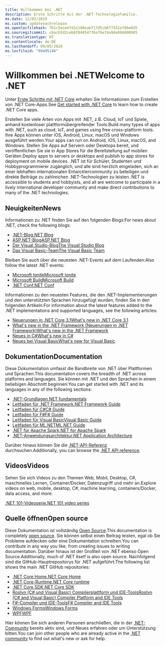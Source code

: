 ```yaml
---
title: Willkommen bei .NET
description: Erste Schritte mit der .NET-Technologiefamilie.
ms.date: 12/03/2019
ms.custom: updateeachrelease
ms.openlocfilehash: 7b1c5eceefd1e108eabf17d5cb6f7552af00e0d5
ms.sourcegitcommit: cbacb5d2cebbf044547f6af6e74a9de866800985
ms.translationtype: HT
ms.contentlocale: de-DE
ms.lasthandoff: 09/05/2020
ms.locfileid: "89495146"
---
```

# <a name="welcome-to-net"></a><span data-ttu-id="6e72b-103">Willkommen bei .NET</span><span class="sxs-lookup"><span data-stu-id="6e72b-103">Welcome to .NET</span></span>

<span data-ttu-id="6e72b-104">Unter [Erste Schritte mit .NET Core](core/get-started.md) erhalten Sie Informationen zum Erstellen von .NET Core-Apps.</span><span class="sxs-lookup"><span data-stu-id="6e72b-104">See [Get started with .NET Core](core/get-started.md) to learn how to create .NET Core apps.</span></span>

<span data-ttu-id="6e72b-105">Erstellen Sie viele Arten von Apps mit .NET, z.B. Cloud, IoT und Spiele, anhand kostenloser plattformübergreifender Tools.</span><span class="sxs-lookup"><span data-stu-id="6e72b-105">Build many types of apps with .NET, such as cloud, IoT, and games using free cross-platform tools.</span></span> <span data-ttu-id="6e72b-106">Ihre Apps können unter iOS, Android, Linux, macOS und Windows ausgeführt werden.</span><span class="sxs-lookup"><span data-stu-id="6e72b-106">Your apps can run on Android, iOS, Linux, macOS, and Windows.</span></span> <span data-ttu-id="6e72b-107">Stellen Sie Apps auf Servern oder Desktops bereit, und veröffentlichen Sie sie in App Stores für die Bereitstellung auf mobilen Geräten.</span><span class="sxs-lookup"><span data-stu-id="6e72b-107">Deploy apps to servers or desktops and publish to app stores for deployment on mobile devices.</span></span> <span data-ttu-id="6e72b-108">.NET ist für Schüler, Studenten und Hobbyprogrammierer zugänglich, und alle sind herzlich eingeladen, sich an einer lebhaften internationalen Entwicklercommunity zu beteiligen und direkte Beiträge zu zahlreichen .NET-Technologien zu leisten.</span><span class="sxs-lookup"><span data-stu-id="6e72b-108">.NET is accessible to students and hobbyists, and all are welcome to participate in a lively international developer community and make direct contributions to many of the .NET technologies.</span></span>

## <a name="news"></a><span data-ttu-id="6e72b-109">Neuigkeiten</span><span class="sxs-lookup"><span data-stu-id="6e72b-109">News</span></span>

<span data-ttu-id="6e72b-110">Informationen zu .NET finden Sie auf den folgenden Blogs:</span><span class="sxs-lookup"><span data-stu-id="6e72b-110">For news about .NET, check the following blogs:</span></span>

- [<span data-ttu-id="6e72b-111">.NET-Blog</span><span class="sxs-lookup"><span data-stu-id="6e72b-111">.NET Blog</span></span>](https://devblogs.microsoft.com/dotnet/)
- [<span data-ttu-id="6e72b-112">ASP.NET-Blog</span><span class="sxs-lookup"><span data-stu-id="6e72b-112">ASP.NET Blog</span></span>](https://devblogs.microsoft.com/aspnet/)
- [<span data-ttu-id="6e72b-113">Der Visual Studio-Blog</span><span class="sxs-lookup"><span data-stu-id="6e72b-113">The Visual Studio Blog</span></span>](https://devblogs.microsoft.com/visualstudio/)
- [<span data-ttu-id="6e72b-114">Das Visual Basic-Team</span><span class="sxs-lookup"><span data-stu-id="6e72b-114">The Visual Basic Team</span></span>](https://devblogs.microsoft.com/vbteam/)

<span data-ttu-id="6e72b-115">Bleiben Sie auch über die neuesten .NET-Events auf dem Laufenden:</span><span class="sxs-lookup"><span data-stu-id="6e72b-115">Also follow the latest .NET events:</span></span>

- [<span data-ttu-id="6e72b-116">Microsoft Ignite</span><span class="sxs-lookup"><span data-stu-id="6e72b-116">Microsoft Ignite</span></span>](https://www.microsoft.com/ignite)
- [<span data-ttu-id="6e72b-117">Microsoft Build</span><span class="sxs-lookup"><span data-stu-id="6e72b-117">Microsoft Build</span></span>](https://www.microsoft.com/build)
- [<span data-ttu-id="6e72b-118">.NET Conf</span><span class="sxs-lookup"><span data-stu-id="6e72b-118">.NET Conf</span></span>](https://www.dotnetconf.net/)

<span data-ttu-id="6e72b-119">Informationen zu den neuesten Features, die den .NET-Implementierungen und den unterstützten Sprachen hinzugefügt wurden, finden Sie in den folgenden Artikeln:</span><span class="sxs-lookup"><span data-stu-id="6e72b-119">For information about the latest features added to the .NET implementations and supported languages, see the following articles:</span></span>

- [<span data-ttu-id="6e72b-120">Neuerungen in .NET Core 3.1</span><span class="sxs-lookup"><span data-stu-id="6e72b-120">What's new in .NET Core 3.1</span></span>](core/whats-new/dotnet-core-3-1.md)
- [<span data-ttu-id="6e72b-121">What's new in the .NET Framework (Neuerungen in .NET Framework)</span><span class="sxs-lookup"><span data-stu-id="6e72b-121">What's new in the .NET Framework</span></span>](framework/whats-new/index.md)
- [<span data-ttu-id="6e72b-122">Neues in C#</span><span class="sxs-lookup"><span data-stu-id="6e72b-122">What's new in C#</span></span>](csharp/whats-new/index.md)
- [<span data-ttu-id="6e72b-123">Neues bei Visual Basic</span><span class="sxs-lookup"><span data-stu-id="6e72b-123">What's new for Visual Basic</span></span>](visual-basic/whats-new/index.md)

## <a name="documentation"></a><span data-ttu-id="6e72b-124">Dokumentation</span><span class="sxs-lookup"><span data-stu-id="6e72b-124">Documentation</span></span>

<span data-ttu-id="6e72b-125">Diese Dokumentation umfasst die Bandbreite von .NET über Plattformen und Sprachen.</span><span class="sxs-lookup"><span data-stu-id="6e72b-125">This documentation covers the breadth of .NET across platforms and languages.</span></span> <span data-ttu-id="6e72b-126">Sie können mit .NET und den Sprachen in einem beliebigen Abschnitt beginnen:</span><span class="sxs-lookup"><span data-stu-id="6e72b-126">You can get started with .NET and its languages in any of the following sections:</span></span>

- [<span data-ttu-id="6e72b-127">.NET-Grundlagen</span><span class="sxs-lookup"><span data-stu-id="6e72b-127">.NET fundamentals</span></span>](fundamentals/index.yml)
- [<span data-ttu-id="6e72b-128">Leitfaden für .NET Framework</span><span class="sxs-lookup"><span data-stu-id="6e72b-128">.NET Framework Guide</span></span>](framework/index.yml)
- [<span data-ttu-id="6e72b-129">Leitfaden für C#</span><span class="sxs-lookup"><span data-stu-id="6e72b-129">C# Guide</span></span>](csharp/index.yml)
- [<span data-ttu-id="6e72b-130">Leitfaden für F#</span><span class="sxs-lookup"><span data-stu-id="6e72b-130">F# Guide</span></span>](fsharp/index.yml)
- [<span data-ttu-id="6e72b-131">Leitfaden für Visual Basic</span><span class="sxs-lookup"><span data-stu-id="6e72b-131">Visual Basic Guide</span></span>](visual-basic/index.yml)
- [<span data-ttu-id="6e72b-132">Leitfaden für ML.NET</span><span class="sxs-lookup"><span data-stu-id="6e72b-132">ML.NET Guide</span></span>](machine-learning/index.yml)
- [<span data-ttu-id="6e72b-133">.NET für Apache Spark</span><span class="sxs-lookup"><span data-stu-id="6e72b-133">.NET for Apache Spark</span></span>](spark/index.yml)
- [<span data-ttu-id="6e72b-134">.NET-Anwendungsarchitektur</span><span class="sxs-lookup"><span data-stu-id="6e72b-134">.NET Application Architecture</span></span>](architecture/index.yml)

<span data-ttu-id="6e72b-135">Darüber hinaus können Sie die [.NET-API-Referenz](/dotnet/api) durchsuchen.</span><span class="sxs-lookup"><span data-stu-id="6e72b-135">Additionally, you can browse the [.NET API reference](/dotnet/api).</span></span>

## <a name="videos"></a><span data-ttu-id="6e72b-136">Videos</span><span class="sxs-lookup"><span data-stu-id="6e72b-136">Videos</span></span>

<span data-ttu-id="6e72b-137">Sehen Sie sich Videos zu den Themen Web, Mobil, Desktop, C#, maschinelles Lernen, Container/Docker, Datenzugriff und mehr an.</span><span class="sxs-lookup"><span data-stu-id="6e72b-137">Explore videos on web, mobile, desktop, C#, machine learning, containers/Docker, data access, and more:</span></span>

[<span data-ttu-id="6e72b-138">.NET 101-Videoserie</span><span class="sxs-lookup"><span data-stu-id="6e72b-138">.NET 101 video series</span></span>](https://dotnet.microsoft.com/learn/videos)

## <a name="open-source"></a><span data-ttu-id="6e72b-139">Quelle öffnen</span><span class="sxs-lookup"><span data-stu-id="6e72b-139">Open source</span></span>

<span data-ttu-id="6e72b-140">Diese Dokumentation ist vollständig [Open Source](https://github.com/dotnet/docs).</span><span class="sxs-lookup"><span data-stu-id="6e72b-140">This documentation is completely [open source](https://github.com/dotnet/docs).</span></span> <span data-ttu-id="6e72b-141">Sie können selbst einen Beitrag leisten, egal ob Sie Probleme aufdecken oder eine Dokumentation schreiben.</span><span class="sxs-lookup"><span data-stu-id="6e72b-141">You can contribute in any way you like, from creating issues to writing documentation.</span></span> <span data-ttu-id="6e72b-142">Darüber hinaus ist der Großteil von .NET ebenso Open Source.</span><span class="sxs-lookup"><span data-stu-id="6e72b-142">Additionally, much of .NET itself is also open source.</span></span> <span data-ttu-id="6e72b-143">Nachfolgend sind die GitHub-Hauptrepositorys für .NET aufgeführt:</span><span class="sxs-lookup"><span data-stu-id="6e72b-143">The following list shows the main .NET GitHub repositories:</span></span>

- [<span data-ttu-id="6e72b-144">.NET Core Home</span><span class="sxs-lookup"><span data-stu-id="6e72b-144">.NET Core Home</span></span>](https://github.com/dotnet/core)
- [<span data-ttu-id="6e72b-145">.NET Core-Runtime</span><span class="sxs-lookup"><span data-stu-id="6e72b-145">.NET Core runtime</span></span>](https://github.com/dotnet/runtime)
- [<span data-ttu-id="6e72b-146">.NET Core SDK</span><span class="sxs-lookup"><span data-stu-id="6e72b-146">.NET Core SDK</span></span>](https://github.com/dotnet/sdk)
- [<span data-ttu-id="6e72b-147">Roslyn (C# und Visual Basic) Compilerplattform und IDE-Tools</span><span class="sxs-lookup"><span data-stu-id="6e72b-147">Roslyn (C# and Visual Basic) Compiler Platform and IDE Tools</span></span>](https://github.com/dotnet/roslyn)
- [<span data-ttu-id="6e72b-148">F#-Compiler und IDE-Tools</span><span class="sxs-lookup"><span data-stu-id="6e72b-148">F# Compiler and IDE Tools</span></span>](https://github.com/dotnet/fsharp)
- [<span data-ttu-id="6e72b-149">Windows Forms</span><span class="sxs-lookup"><span data-stu-id="6e72b-149">Windows Forms</span></span>](https://github.com/dotnet/winforms)
- [<span data-ttu-id="6e72b-150">WPF</span><span class="sxs-lookup"><span data-stu-id="6e72b-150">WPF</span></span>](https://github.com/dotnet/wpf)

<span data-ttu-id="6e72b-151">Hier können Sie sich anderen Personen anschließen, die in der [.NET-Community](https://dotnet.microsoft.com/platform/community) bereits aktiv sind, und Neues erfahren oder um Unterstützung bitten.</span><span class="sxs-lookup"><span data-stu-id="6e72b-151">You can join other people who are already active in the [.NET community](https://dotnet.microsoft.com/platform/community) to find out what's new or ask for help.</span></span>
